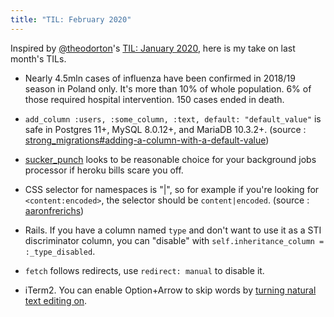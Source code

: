 ```yaml
---
title: "TIL: February 2020"
---
```


Inspired by [@theodorton](https://github.com/theodorton)'s
[TIL: January 2020](https://theodorton.github.io/til-january-2020/]),
here is my take on last month's TILs.

- Nearly 4.5mln cases of influenza have been confirmed in 2018/19 season
  in Poland only. It's more than 10% of whole population.
  6% of those required hospital intervention.
  150 cases ended in death.

- `add_column :users, :some_column, :text, default: "default_value"`
  is safe in Postgres 11+, MySQL 8.0.12+, and MariaDB 10.3.2+.
  (source : [strong_migrations#adding-a-column-with-a-default-value](https://github.com/ankane/strong_migrations#adding-a-column-with-a-default-value))

- [sucker_punch](https://github.com/brandonhilkert/sucker_punch) looks to
  be reasonable choice for your background jobs processor if heroku bills scare you off.

- CSS selector for namespaces is "|", so for example if you're looking
  for `<content:encoded>`, the selector should be `content|encoded`.
  (source : [aaronfrerichs](https://www.aaronfrerichs.com/2010/06/nokogiri-and-css-selectors-with-namespaces/))

- Rails. If you have a column named `type` and don't want to use it as
  a STI discriminator column, you can "disable" with
  `self.inheritance_column = :_type_disabled`.

- `fetch` follows redirects, use `redirect: manual` to disable it.

- iTerm2. You can enable Option+Arrow to skip words by
  [turning natural text editing on](https://apple.stackexchange.com/a/293988).
